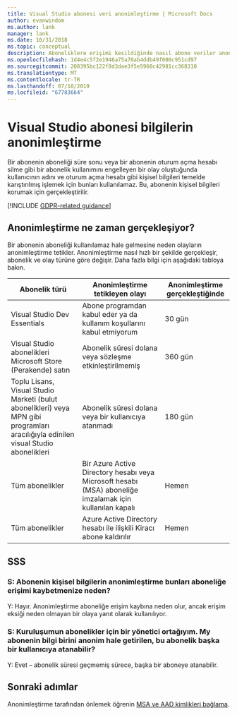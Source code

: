 ```yaml
---
title: Visual Studio abonesi veri anonimleştirme | Microsoft Docs
author: evanwindom
ms.author: lank
manager: lank
ms.date: 10/31/2018
ms.topic: conceptual
description: Aboneliklere erişimi kesildiğinde nasıl abone veriler anonimleştirilmiştir öğrenin.
ms.openlocfilehash: 1d4e4c5f2e1946a75a70ab4ddb49f000c951cd97
ms.sourcegitcommit: 208395bc122f8d3dae3f5e5960c42981cc368310
ms.translationtype: MT
ms.contentlocale: tr-TR
ms.lasthandoff: 07/10/2019
ms.locfileid: "67783664"
---
```

# <a name="anonymization-of-visual-studio-subscriber-information"></a>Visual Studio abonesi bilgilerin anonimleştirme

Bir abonenin aboneliği süre sonu veya bir abonenin oturum açma hesabı silme gibi bir abonelik kullanımını engelleyen bir olay oluştuğunda kullanıcının adını ve oturum açma hesabı gibi kişisel bilgileri temelde karıştırılmış işlemek için bunları kullanılamaz.  Bu, abonenin kişisel bilgileri korumak için gerçekleştirilir.

[!INCLUDE [GDPR-related guidance](includes/gdpr-intro-sentence.md)]

## <a name="when-does-anonymization-occur"></a>Anonimleştirme ne zaman gerçekleşiyor?

Bir abonenin aboneliği kullanılamaz hale gelmesine neden olayların anonimleştirme tetikler.  Anonimleştirme nasıl hızlı bir şekilde gerçekleşir, abonelik ve olay türüne göre değişir. Daha fazla bilgi için aşağıdaki tabloya bakın.

| Abonelik türü                                                                                                                       | Anonimleştirme tetikleyen olayı                                                                                                     | Anonimleştirme gerçekleştiğinde |
|-----------------------------------------------------------------------------------------------------------------------------------------|------------------------------------------------------------------------------------------------------------|---------------------------|
| Visual Studio Dev Essentials                                                                                                            | Abone programdan kabul eder ya da kullanım koşullarını kabul etmiyorum                                    | 30 gün               |
| Visual Studio abonelikleri Microsoft Store (Perakende) satın                                                                      | Abonelik süresi dolana veya sözleşme etkinleştirilmemiş                                                                   | 360 gün                  |
| Toplu Lisans, Visual Studio Marketi (bulut abonelikleri) veya MPN gibi programları aracılığıyla edinilen visual Studio abonelikleri | Abonelik süresi dolana veya bir kullanıcıya atanmadı                                                          | 180 gün                  |
| Tüm abonelikler                                                                                                                       | Bir Azure Active Directory hesabı veya Microsoft hesabı (MSA) aboneliğe imzalamak için kullanılan kapalı | Hemen               |
| Tüm abonelikler                                                                                                                       | Azure Active Directory hesabı ile ilişkili Kiracı abone kaldırılır                                | Hemen               |

## <a name="faq"></a>SSS

### <a name="q--does-the-anonymization-of-the-subscribers-personal-information-cause-them-to-lose-access-to-the-subscription"></a>S:  Abonenin kişisel bilgilerin anonimleştirme bunları aboneliğe erişimi kaybetmenize neden?
Y:  Hayır.  Anonimleştirme aboneliğe erişim kaybına neden olur, ancak erişim eksiği neden olmayan bir olaya yanıt olarak kullanılıyor.

### <a name="q--im-an-administrator-for-my-organizations-subscriptions--if-one-of-my-subscribers-information-is-anonymized-can-that-subscription-be-reassigned-to-another-user"></a>S:  Kuruluşumun abonelikler için bir yönetici ortağıyım.  My abonenin bilgi birini anonim hale getirilen, bu abonelik başka bir kullanıcıya atanabilir?
Y:  Evet – abonelik süresi geçmemiş sürece, başka bir aboneye atanabilir.

## <a name="next-steps"></a>Sonraki adımlar

Anonimleştirme tarafından önlemek öğrenin [MSA ve AAD kimlikleri bağlama](/azure/active-directory/b2b/add-users-administrator).
